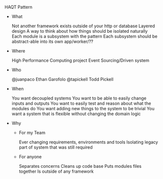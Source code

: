 HAQT Pattern

* What

  Not another framework
    exists outside of your http or database
  Layered design
  A way to think about how things should be isolated naturally
  Each module is a subsystem with the pattern
  Each subsystem should be abstract-able into its own app/worker/??

* Where

  High Performance Computing project
  Event Sourcing/Driven system

* Who

  @juanpaco Ethan Garofolo
  @tapickell Todd Pickell

* When

  You want decoupled systems
  You want to be able to easily change inputs and outputs
  You want to easily test and reason about what the modules do
  You want adding new things to the system to be trivial
  You want a system that is flexible without changing the domain logic

* Why

  * For my Team

    Ever changing requirements, environments and tools
    Isolating legacy part of system that was still required

  * For anyone

    Separates concerns
    Cleans up code base
    Puts modules files together
    Is outside of any framework
